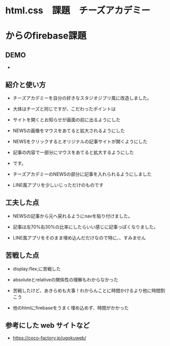 
# html.css　課題　チーズアカデミー
# からのfirebase課題

## DEMO

- 



## 紹介と使い方

  - チーズアカデミーを自分の好きなスタジオジブリ風に改造しました。
  - 大体はチーズと同じですが、こだわったポイントは
  - サイトを開くとお知らせが画面の前に出るようにした
  - NEWSの画像をマウスをあてると拡大されるようにした
  - NEWSをクリックするとオリジナルの記事サイトが開くようにした
  - 記事の内容で一部分にマウスをあてると拡大するようにした
  - です。
 

 - チーズアカデミーのNEWSの部分に記事を入れられるようにしました
 - LINE風アプリを少しいじっただけのものです

## 工夫した点

  - NEWSの記事から元へ戻れるようにnavを貼り付けました。
  - 記事は左70%右30%の比率にしたらいい感じに記事っぽくなりました。


  - LINE風アプリをそのまま埋め込んだだけなので特に、、すみません
  

## 苦戦した点

  - display:flex;に苦戦した
  - absoluteとrelativeの関係性の理解もわからなかった
  - 苦戦したけど、あきらめも大事！わからんことに時間かけるより他に時間割こう

  - 他のhtmlにfirebaseをうまく埋め込めず、時間がかかった


## 参考にした web サイトなど

  - https://coco-factory.jp/ugokuweb/
  